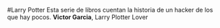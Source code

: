 #Larry Potter
Esta serie de libros cuentan la historia de un hacker de los que hay pocos.
**Victor Garcia**, Larry Plotter Lover